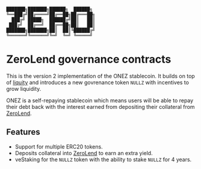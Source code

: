     ███████╗███████╗██████╗  ██████╗
    ╚══███╔╝██╔════╝██╔══██╗██╔═══██╗
      ███╔╝ █████╗  ██████╔╝██║   ██║
     ███╔╝  ██╔══╝  ██╔══██╗██║   ██║
    ███████╗███████╗██║  ██║╚██████╔╝
    ╚══════╝╚══════╝╚═╝  ╚═╝ ╚═════╝

# ZeroLend governance contracts

This is the version 2 implementation of the ONEZ stablecoin. It builds on top of [liquity](https://www.liquity.org/) and introduces a new govrenance token `NULLZ` with incentives to grow liquidity.

ONEZ is a self-repaying stablecoin which means users will be able to repay their debt back with the interest earned from depositing their collateral from [ZeroLend](https://zerolend.xyz).

## Features

- Support for multiple ERC20 tokens.
- Deposits collateral into [ZeroLend](https://app.zerolend.xyz/) to earn an extra yield.
- veStaking for the `NULLZ` token with the ability to stake `NULLZ` for 4 years.
